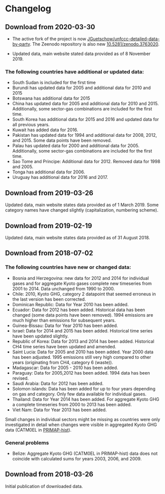 # Changelog

## Download from 2020-03-30
* The active fork of the project is now [JGuetschow/unfccc-detailed-data-by-party](https://github.com/JGuetschow/national-inventory-submisions). The Zeenodo repository is also new [10.5281/zenodo.3763020](https://doi.org/10.5281/zenodo.3763020).

* Updated data, main website stated data provided as of 8 November 2019.

### The following countries have additional or updated data:
* South Sudan is included for the first time
* Burundi has updated data for 2005 and additional data for 2010 and 2015
* Botswana has additional data for 2015
* China has updated data for 2005 and additional data for 2010 and 2015. Additionally, some sector-gas combinations are included for the first time.
* South Korea has additional data for 2015 and 2016 and updated data for all previous years.
* Kuwait has added data for 2016.
* Pakistan has updated data for 1994 and additional data for 2008, 2012, and 2015. Some data points have been removed.
* Palau has updated data for 2000 and additional data for 2005. Additionally, some sector-gas combinations are included for the first time.
* Sao Tome and Principe: Additional data for 2012. Removed data for 1998 and 2005.
* Tonga has additional data for 2006.
* Uruguay has additional data for 2016 and 2017.

## Download from 2019-03-26

Updated data, main website states data provided as of 1 March 2019.
Some category names have changed slightly (capitalization, numbering scheme).

## Download from 2019-02-19

Updated data, main website states data provided as of 31 August 2018.

## Download from 2018-07-02

### The following countries have new or changed data:

* Bosnia and Herzegovina: new data for 2012 and 2014 for individual gases and for aggregate Kyoto gases complete new timeseries from 2001 to 2014. Data unchanged from 1990 to 2000.
* Chile: 2010, Kyoto GHG, category 2 datapoint that seemed erroneus in the last version has been corrected.
* Dominican Republic: Data for Year 2010 has been added.
* Ecuador: Data for 2012 has been added. Historical data has been changed (some data points have been removed). 1994 emissions are much higher than emissions for subsequent years.
* Guinea-Bissau: Data for Year 2010 has been added.
* Israel: Data for 2014 and 2015 has been added. Historical time series have been updated slightly.
* Republic of Korea: Data for 2013 and 2014 has been added. Historical CH4 time series have been updated and amended.
* Saint Lucia: Data for 2005 and 2010 has been added. Year 2000 data has been adjusted. 1995 emissions still very high compared to other years (originating from CH4, category 6 (waste)).
* Madagascar: Data for 2005 - 2010 has been added.
* Paraguay: Data for 2005,2012 has been added. 1994 data has been revised.
* Saudi Arabia: Data for 2012 has been added.
* Solomon islands: Data has been added for up to four years depending on gas and category. Only few data available for individual gases.
* Thailand: Data for Year 2014 has been added. For aggregate Kyoto GHG a complete  timeseries from 2000 to 2013 has been added.
* Viet Nam: Data for Year 2013 has been added.

Small changes in individual sectors might be missing as countries were only investigated in detail when changes were visible in aggregated Kyoto GHG data
(CATM0EL in [PRIMAP-hist](http://www.pik-potsdam.de/paris-reality-check/primap-hist/)).

### General problems

* Belize: Aggregate Kyoto GHG (CATM0EL in PRIMAP-hist) data does not coincide with calculated sums for years 2003, 2006, and 2009.

## Download from 2018-03-26

Initial publication of downloaded data.

